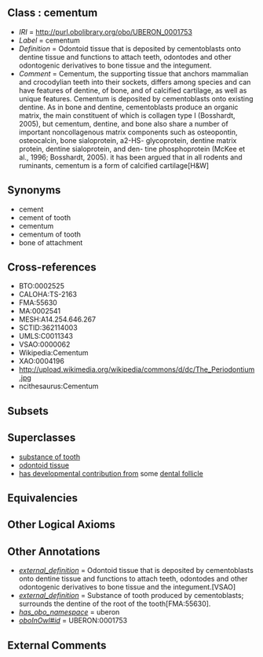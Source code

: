 
## Class : cementum

 * *IRI* = http://purl.obolibrary.org/obo/UBERON_0001753
 * *Label* = cementum
 * *Definition* = Odontoid tissue that is deposited by cementoblasts onto dentine tissue and functions to attach teeth, odontodes and other odontogenic derivatives to bone tissue and the integument.
 * *Comment* = Cementum, the supporting tissue that anchors mammalian and crocodylian teeth into their sockets, differs among species and can have features of dentine, of bone, and of calcified cartilage, as well as unique features. Cementum is deposited by cementoblasts onto existing dentine. As in bone and dentine, cementoblasts produce an organic matrix, the main constituent of which is collagen type I (Bosshardt, 2005), but cementum, dentine, and bone also share a number of important noncollagenous matrix components such as osteopontin, osteocalcin, bone sialoprotein, a2-HS- glycoprotein, dentine matrix protein, dentine sialoprotein, and den- tine phosphoprotein (McKee et al., 1996; Bosshardt, 2005). it has been argued that in all rodents and ruminants, cementum is a form of calcified cartilage[H&W]

## Synonyms

 * cement
 * cement of tooth
 * cementum
 * cementum of tooth
 * bone of attachment

## Cross-references

 * BTO:0002525
 * CALOHA:TS-2163
 * FMA:55630
 * MA:0002541
 * MESH:A14.254.646.267
 * SCTID:362114003
 * UMLS:C0011343
 * VSAO:0000062
 * Wikipedia:Cementum
 * XAO:0004196
 * http://upload.wikimedia.org/wikipedia/commons/d/dc/The_Periodontium.jpg
 * ncithesaurus:Cementum

## Subsets


## Superclasses

 * [substance of tooth](../../UBERON/73/UBERON_0001973.md)
 * [odontoid tissue](../../UBERON/65/UBERON_0010365.md)
 * [has developmental contribution from](../../RO/54/RO_0002254.md) some [dental follicle](../../UBERON/69/UBERON_0008969.md)

## Equivalencies


## Other Logical Axioms


## Other Annotations

 * *[external_definition](../../UBPROP/01/UBPROP_0000001.md)* = Odontoid tissue that is deposited by cementoblasts onto dentine tissue and functions to attach teeth, odontodes and other odontogenic derivatives to bone tissue and the integument.[VSAO]
 * *[external_definition](../../UBPROP/01/UBPROP_0000001.md)* = Substance of tooth produced by cementoblasts; surrounds the dentine of the root of the tooth[FMA:55630].
 * *[has_obo_namespace](../../ce/oboInOwl#hasOBONamespace.md)* = uberon
 * *[oboInOwl#id](../../id/oboInOwl#id.md)* = UBERON:0001753

## External Comments

